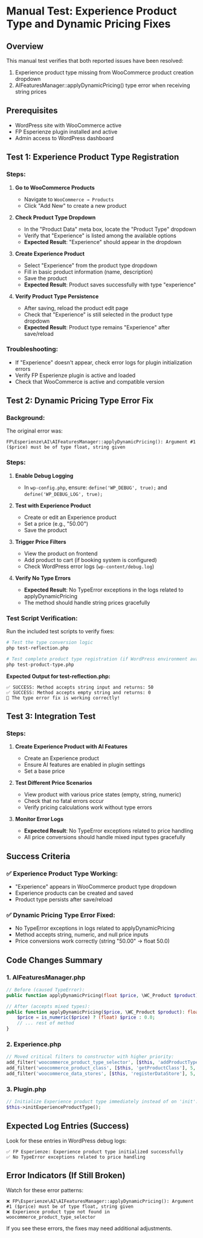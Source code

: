 # Manual Test: Experience Product Type and Dynamic Pricing Fixes

## Overview
This manual test verifies that both reported issues have been resolved:
1. Experience product type missing from WooCommerce product creation dropdown
2. AIFeaturesManager::applyDynamicPricing() type error when receiving string prices

## Prerequisites
- WordPress site with WooCommerce active
- FP Esperienze plugin installed and active
- Admin access to WordPress dashboard

## Test 1: Experience Product Type Registration

### Steps:
1. **Go to WooCommerce Products**
   - Navigate to `WooCommerce → Products`
   - Click "Add New" to create a new product

2. **Check Product Type Dropdown**
   - In the "Product Data" meta box, locate the "Product Type" dropdown
   - Verify that "Experience" is listed among the available options
   - **Expected Result**: "Experience" should appear in the dropdown

3. **Create Experience Product**
   - Select "Experience" from the product type dropdown
   - Fill in basic product information (name, description)
   - Save the product
   - **Expected Result**: Product saves successfully with type "experience"

4. **Verify Product Type Persistence**
   - After saving, reload the product edit page
   - Check that "Experience" is still selected in the product type dropdown
   - **Expected Result**: Product type remains "Experience" after save/reload

### Troubleshooting:
- If "Experience" doesn't appear, check error logs for plugin initialization errors
- Verify FP Esperienze plugin is active and loaded
- Check that WooCommerce is active and compatible version

## Test 2: Dynamic Pricing Type Error Fix

### Background:
The original error was:
```
FP\Esperienze\AI\AIFeaturesManager::applyDynamicPricing(): Argument #1 ($price) must be of type float, string given
```

### Steps:

1. **Enable Debug Logging**
   - In `wp-config.php`, ensure: `define('WP_DEBUG', true);` and `define('WP_DEBUG_LOG', true);`

2. **Test with Experience Product**
   - Create or edit an Experience product
   - Set a price (e.g., "50.00")
   - Save the product

3. **Trigger Price Filters**
   - View the product on frontend
   - Add product to cart (if booking system is configured)
   - Check WordPress error logs (`wp-content/debug.log`)

4. **Verify No Type Errors**
   - **Expected Result**: No TypeError exceptions in the logs related to applyDynamicPricing
   - The method should handle string prices gracefully

### Test Script Verification:
Run the included test scripts to verify fixes:

```bash
# Test the type conversion logic
php test-reflection.php

# Test complete product type registration (if WordPress environment available)
php test-product-type.php
```

**Expected Output for test-reflection.php:**
```
✅ SUCCESS: Method accepts string input and returns: 50
✅ SUCCESS: Method accepts empty string and returns: 0
🎉 The type error fix is working correctly!
```

## Test 3: Integration Test

### Steps:
1. **Create Experience Product with AI Features**
   - Create an Experience product
   - Ensure AI features are enabled in plugin settings
   - Set a base price

2. **Test Different Price Scenarios**
   - View product with various price states (empty, string, numeric)
   - Check that no fatal errors occur
   - Verify pricing calculations work without type errors

3. **Monitor Error Logs**
   - **Expected Result**: No TypeError exceptions related to price handling
   - All price conversions should handle mixed input types gracefully

## Success Criteria

### ✅ Experience Product Type Working:
- "Experience" appears in WooCommerce product type dropdown
- Experience products can be created and saved
- Product type persists after save/reload

### ✅ Dynamic Pricing Type Error Fixed:
- No TypeError exceptions in logs related to applyDynamicPricing
- Method accepts string, numeric, and null price inputs
- Price conversions work correctly (string "50.00" → float 50.0)

## Code Changes Summary

### 1. AIFeaturesManager.php
```php
// Before (caused TypeError):
public function applyDynamicPricing(float $price, \WC_Product $product): float

// After (accepts mixed types):
public function applyDynamicPricing($price, \WC_Product $product): float {
    $price = is_numeric($price) ? (float) $price : 0.0;
    // ... rest of method
}
```

### 2. Experience.php
```php
// Moved critical filters to constructor with higher priority:
add_filter('woocommerce_product_type_selector', [$this, 'addProductType'], 5);
add_filter('woocommerce_product_class', [$this, 'getProductClass'], 5, 2);
add_filter('woocommerce_data_stores', [$this, 'registerDataStore'], 5, 1);
```

### 3. Plugin.php
```php
// Initialize Experience product type immediately instead of on 'init':
$this->initExperienceProductType();
```

## Expected Log Entries (Success)
Look for these entries in WordPress debug logs:

```
✅ FP Esperienze: Experience product type initialized successfully
✅ No TypeError exceptions related to price handling
```

## Error Indicators (If Still Broken)
Watch for these error patterns:

```
❌ FP\Esperienze\AI\AIFeaturesManager::applyDynamicPricing(): Argument #1 ($price) must be of type float, string given
❌ Experience product type not found in woocommerce_product_type_selector
```

If you see these errors, the fixes may need additional adjustments.